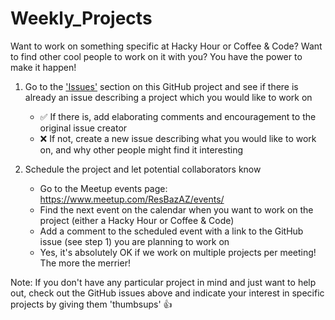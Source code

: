 # Weekly_Projects

Want to work on something specific at Hacky Hour or Coffee & Code? Want to find other cool people to work on it with you? You have the power to make it happen!

1. Go to the ['Issues'](https://github.com/resbazaz/Weekly_Projects/issues) section on this GitHub project and see if there is already an issue describing a project which you would like to work on
    - ✅ If there is, add elaborating comments and encouragement to the original issue creator
    - ❌ If not, create a new issue describing what you would like to work on, and why other people might find it interesting

2. Schedule the project and let potential collaborators know
    - Go to the Meetup events page: https://www.meetup.com/ResBazAZ/events/
    - Find the next event on the calendar when you want to work on the project (either a Hacky Hour or Coffee & Code)
    - Add a comment to the scheduled event with a link to the GitHub issue (see step 1) you are planning to work on
    - Yes, it's absolutely OK if we work on multiple projects per meeting! The more the merrier!
    
Note: If you don't have any particular project in mind and just want to help out, check out the GitHub issues above and indicate your interest in specific projects by giving them 'thumbsups' 👍
